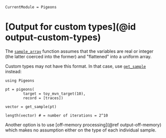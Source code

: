 ```@meta
CurrentModule = Pigeons
```

# [Output for custom types](@id output-custom-types)

The [`sample_array`](@ref) function assumes that the variables are real or integer (the latter coerced into the former) 
and "flattened" into a uniform array. 

Custom types may not have this format. In that case, use [`get_sample`](@ref) instead:

```@example getsample
using Pigeons 

pt = pigeons(
        target = toy_mvn_target(10), 
        record = [traces])

vector = get_sample(pt)

length(vector) # = number of iterations = 2^10
```

Another option is to use [off-memory processing](@ref output-off-memory) which makes no assumption 
either on the type of each individual sample.
